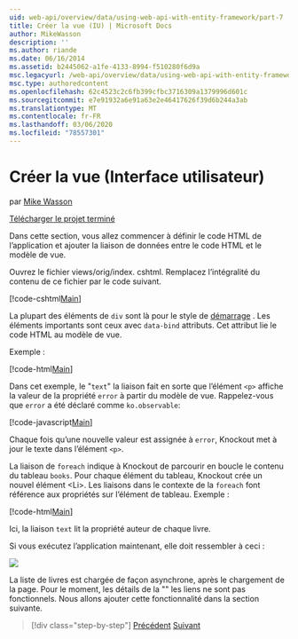 ```yaml
---
uid: web-api/overview/data/using-web-api-with-entity-framework/part-7
title: Créer la vue (IU) | Microsoft Docs
author: MikeWasson
description: ''
ms.author: riande
ms.date: 06/16/2014
ms.assetid: b2445062-a1fe-4133-8994-f510280f6d9a
msc.legacyurl: /web-api/overview/data/using-web-api-with-entity-framework/part-7
msc.type: authoredcontent
ms.openlocfilehash: 62c4523c2c6fb399cfbc3716309a1379996d601c
ms.sourcegitcommit: e7e91932a6e91a63e2e46417626f39d6b244a3ab
ms.translationtype: MT
ms.contentlocale: fr-FR
ms.lasthandoff: 03/06/2020
ms.locfileid: "78557301"
---
```

# <a name="create-the-view-ui"></a>Créer la vue (Interface utilisateur)

par [Mike Wasson](https://github.com/MikeWasson)

[Télécharger le projet terminé](https://github.com/MikeWasson/BookService)

Dans cette section, vous allez commencer à définir le code HTML de l’application et ajouter la liaison de données entre le code HTML et le modèle de vue.

Ouvrez le fichier views/orig/index. cshtml. Remplacez l’intégralité du contenu de ce fichier par le code suivant.

[!code-cshtml[Main](part-7/samples/sample1.cshtml)]

La plupart des éléments de `div` sont là pour le style de [démarrage](http://getbootstrap.com/) . Les éléments importants sont ceux avec `data-bind` attributs. Cet attribut lie le code HTML au modèle de vue.

Exemple :

[!code-html[Main](part-7/samples/sample2.html)]

Dans cet exemple, le &quot;`text`&quot; la liaison fait en sorte que l’élément `<p>` affiche la valeur de la propriété `error` à partir du modèle de vue. Rappelez-vous que `error` a été déclaré comme `ko.observable`:

[!code-javascript[Main](part-7/samples/sample3.js)]

Chaque fois qu’une nouvelle valeur est assignée à `error`, Knockout met à jour le texte dans l’élément `<p>`.

La liaison de `foreach` indique à Knockout de parcourir en boucle le contenu du tableau `books`. Pour chaque élément du tableau, Knockout crée un nouvel élément &lt;Li&gt;. Les liaisons dans le contexte de la `foreach` font référence aux propriétés sur l’élément de tableau. Exemple :

[!code-html[Main](part-7/samples/sample4.html)]

Ici, la liaison `text` lit la propriété auteur de chaque livre.

Si vous exécutez l’application maintenant, elle doit ressembler à ceci :

![](part-7/_static/image1.png)

La liste de livres est chargée de façon asynchrone, après le chargement de la page. Pour le moment, les détails de la &quot;&quot; les liens ne sont pas fonctionnels. Nous allons ajouter cette fonctionnalité dans la section suivante.

> [!div class="step-by-step"]
> [Précédent](part-6.md)
> [Suivant](part-8.md)
